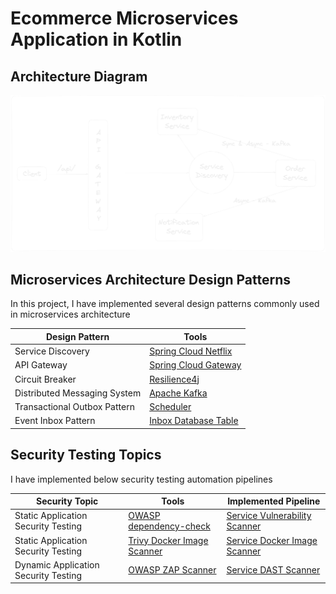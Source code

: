 # Ecommerce Microservices Application in Kotlin

## Architecture Diagram

![Architecture Diagram](images/architecture-diagram.png)

## Microservices Architecture Design Patterns

In this project, I have implemented several design patterns commonly used in microservices architecture

| Design Pattern               | Tools                                                                                                                                  |
|------------------------------|----------------------------------------------------------------------------------------------------------------------------------------|
| Service Discovery            | [Spring Cloud Netflix](https://spring.io/projects/spring-cloud-netflix)                                                                |
| API Gateway                  | [Spring Cloud Gateway](https://spring.io/projects/spring-cloud-gateway)                                                                |
| Circuit Breaker              | [Resilience4j](https://resilience4j.readme.io/docs)                                                                                    |
| Distributed Messaging System | [Apache Kafka](https://kafka.apache.org/)                                                                                              |
| Transactional Outbox Pattern | [Scheduler](https://docs.spring.io/spring-framework/docs/current/javadoc-api/org/springframework/scheduling/annotation/Scheduled.html) |
| Event Inbox Pattern          | [Inbox Database Table](https://softwaremill.com/microservices-101/#inbox-pattern)                                                      |

## Security Testing Topics

I have implemented below security testing automation pipelines

| Security Topic                       | Tools                                                                             | Implemented Pipeline                                                                       |
|--------------------------------------|-----------------------------------------------------------------------------------|--------------------------------------------------------------------------------------------|
| Static Application Security Testing  | [OWASP dependency-check](https://jeremylong.github.io/DependencyCheck/index.html) | [Service Vulnerability Scanner](.github/workflows/service-vulnerability-scanner.yaml)      | 
| Static Application Security Testing  | [Trivy Docker Image Scanner](https://trivy.dev/)                                  | [Service Docker Image Scanner](.github/workflows/service-image-vulnerability-scanner.yaml) | 
| Dynamic Application Security Testing | [OWASP ZAP Scanner](https://www.zaproxy.org/)                                     | [Service DAST Scanner](.github/workflows/service-dast-scanner.yaml)                        | 

